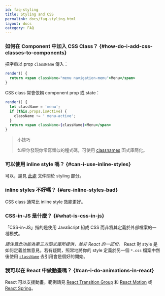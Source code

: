 ```yaml
---
id: faq-styling
title: Styling and CSS
permalink: docs/faq-styling.html
layout: docs
category: FAQ
---
```


### 如何在 Component 中加入 CSS Class？ {#how-do-i-add-css-classes-to-components}

把字串以 prop `className` 傳入：

```jsx
render() {
  return <span className="menu navigation-menu">Menu</span>
}
```

CSS class 常會依賴 component prop 或 state：

```jsx
render() {
  let className = 'menu';
  if (this.props.isActive) {
    className += ' menu-active';
  }
  return <span className={className}>Menu</span>
}
```

>小技巧
>  
>如果你發現你常寫類似的程式碼，可使用 [classnames](https://www.npmjs.com/package/classnames#usage-with-reactjs) 函式庫簡化。

### 可以使用 inline style 嗎？ {#can-i-use-inline-styles}

可以，請見 [此處](/docs/dom-elements.html#style) 文件關於 styling  部分。

### inline styles 不好嗎？ {#are-inline-styles-bad}

CSS class 通常比 inline style 效能更好。

### CSS-in-JS 是什麼？ {#what-is-css-in-js}

「CSS-in-JS」指的是使用 JavaScript 組成 CSS 而非將其定義於外部檔案的一種模式。

_請注意此功能為第三方函式庫所提供，並非 React 的一部份。_ React 對 style 是如何定義並無意見。若有疑問，照常地將你的 style 定義於另一個 `*.css` 檔案中然後使用 [`className`](/docs/dom-elements.html#classname) 去引用會是個好的開始。

### 我可以在 React 中做動畫嗎？ {#can-i-do-animations-in-react}

React 可以支援動畫。範例請見 [React Transition Group](https://reactcommunity.org/react-transition-group/) 和 [React Motion](https://github.com/chenglou/react-motion) 或 [React Spring](https://github.com/react-spring/react-spring)。
